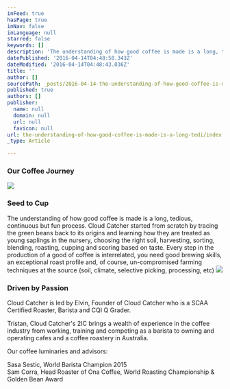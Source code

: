 ```yaml
---
inFeed: true
hasPage: true
inNav: false
inLanguage: null
starred: false
keywords: []
description: 'The understanding of how good coffee is made is a long, tedious, continuous but fun process. Cloud Catcher started from scratch by tracing the green beans back to its origins and learning how they are treated as young saplings in the nursery, choosing the right soil, harvesting, sorting, blending, roasting, cupping and scoring based on taste. Every step in the production of a good of coffee is interrelated, you need good brewing skills, an exceptional roast profile and, of course, un-compromised farming techniques at the source (soil, climate, selective picking, processing, etc)'
datePublished: '2016-04-14T04:48:58.343Z'
dateModified: '2016-04-14T04:48:43.036Z'
title: ''
author: []
sourcePath: _posts/2016-04-14-the-understanding-of-how-good-coffee-is-made-is-a-long-tedi.md
published: true
authors: []
publisher:
  name: null
  domain: null
  url: null
  favicon: null
url: the-understanding-of-how-good-coffee-is-made-is-a-long-tedi/index.html
_type: Article

---
```

### Our Coffee Journey
![](https://the-grid-user-content.s3-us-west-2.amazonaws.com/d55efd7c-e623-4fc9-9af0-9daa93a49374.jpg)

### Seed to Cup

The understanding of how good coffee is made is a long, tedious, continuous but fun process. Cloud Catcher started from scratch by tracing the green beans back to its origins and learning how they are treated as young saplings in the nursery, choosing the right soil, harvesting, sorting, blending, roasting, cupping and scoring based on taste. Every step in the production of a good of coffee is interrelated, you need good brewing skills, an exceptional roast profile and, of course, un-compromised farming techniques at the source (soil, climate, selective picking, processing, etc)
![](https://the-grid-user-content.s3-us-west-2.amazonaws.com/bb1619b0-c695-4e8d-abb8-62476e93baea.jpg)

### Driven by Passion

Cloud Catcher is led by Elvin, Founder of Cloud Catcher who is a SCAA Certified Roaster, Barista and CQI Q Grader.

Tristan, Cloud Catcher's 2IC brings a wealth of experience in the coffee industry from working, training and competing as a barista to owning and operating cafes and a coffee roastery in Australia.

Our coffee luminaries and advisors:

Sasa Sestic, World Barista Champion 2015  
Sam Corra, Head Roaster of Ona Coffee, World Roasting Championship & Golden Bean Award
